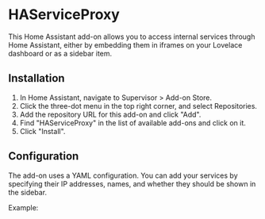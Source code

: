 # HAServiceProxy

This Home Assistant add-on allows you to access internal services through Home Assistant, either by embedding them in iframes on your Lovelace dashboard or as a sidebar item.

## Installation

1. In Home Assistant, navigate to Supervisor > Add-on Store.
2. Click the three-dot menu in the top right corner, and select Repositories.
3. Add the repository URL for this add-on and click "Add".
4. Find "HAServiceProxy" in the list of available add-ons and click on it.
5. Click "Install".

## Configuration

The add-on uses a YAML configuration. You can add your services by specifying their IP addresses, names, and whether they should be shown in the sidebar.

Example: